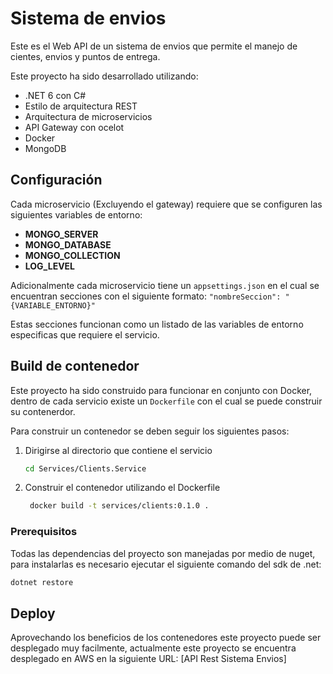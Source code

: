 ﻿# Sistema de envios

Este es el Web API de un sistema de envios que permite el manejo de cientes, envios y puntos de entrega.

Este proyecto ha sido desarrollado utilizando:

- .NET 6 con C#
- Estilo de arquitectura REST
- Arquitectura de microservicios
- API Gateway con ocelot
- Docker
- MongoDB

## Configuración

Cada microservicio (Excluyendo el gateway) requiere que se configuren las siguientes variables de entorno: 

- **MONGO_SERVER**
- **MONGO_DATABASE**
- **MONGO_COLLECTION**
- **LOG_LEVEL**

Adicionalmente cada microservicio tiene un `appsettings.json` en el cual se encuentran secciones con el siguiente formato: `"nombreSeccion": "{VARIABLE_ENTORNO}"`

Estas secciones funcionan como un listado de las variables de entorno especificas que requiere el servicio.

## Build de contenedor

Este proyecto ha sido construido para funcionar en conjunto con Docker, dentro de cada servicio existe un `Dockerfile` con el cual se puede construir su contenerdor.

Para construir un contenedor se deben seguir los siguientes pasos:

1. Dirigirse al directorio que contiene el servicio

    ```sh
    cd Services/Clients.Service
    ```

2. Construir el contenedor utilizando el Dockerfile

   ```sh
    docker build -t services/clients:0.1.0 .
    ```

### Prerequisitos

Todas las dependencias del proyecto son manejadas por medio de nuget, para instalarlas es necesario ejecutar el siguiente comando del sdk de .net:

```sh
dotnet restore
```

## Deploy

Aprovechando los beneficios de los contenedores este proyecto puede ser desplegado muy facilmente, actualmente este proyecto se encuentra desplegado en AWS en la siguiente URL:
[API Rest Sistema Envios]
